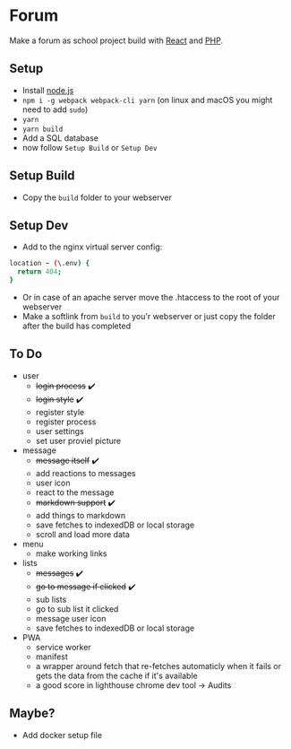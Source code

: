 # Forum
Make a forum as school project build with [React](https://reactjs.org/) and [PHP](http://www.php.net/).  

## Setup
- Install [node.js](https://nodejs.org/en/)
- `npm i -g webpack webpack-cli yarn` (on linux and macOS you might need to add `sudo`)
- `yarn`
- `yarn build`
- Add a SQL database
- now follow `Setup Build` or `Setup Dev`

## Setup Build
- Copy the `build` folder to your webserver  

## Setup Dev
- Add to the nginx virtual server config:  
```BASH
location ~ (\.env) { 
  return 404;
}
```  
- Or in case of an apache server move the .htaccess to the root of your webserver
- Make a softlink from `build` to you'r webserver or just copy the folder after the build has completed

## To Do
- user
  - ~~login process~~ :heavy_check_mark:
  - ~~login style~~ :heavy_check_mark:
  - register style
  - register process
  - user settings
  - set user proviel picture
- message
  - ~~message itself~~ :heavy_check_mark:
  - add reactions to messages
  - user icon
  - react to the message
  - ~~markdown support~~ :heavy_check_mark:
  - add things to markdown
  - save fetches to indexedDB or local storage
  - scroll and load more data
- menu
  - make working links
- lists
  - ~~messages~~ :heavy_check_mark:
  - ~~go to message if clicked~~ :heavy_check_mark:
  - sub lists
  - go to sub list it clicked
  - message user icon
  - save fetches to indexedDB or local storage
- PWA
  - service worker
  - manifest
  - a wrapper around fetch that re-fetches automaticly when it fails or gets the data from the cache if it's available
  - a good score in lighthouse chrome dev tool -> Audits

## Maybe?
- Add docker setup file